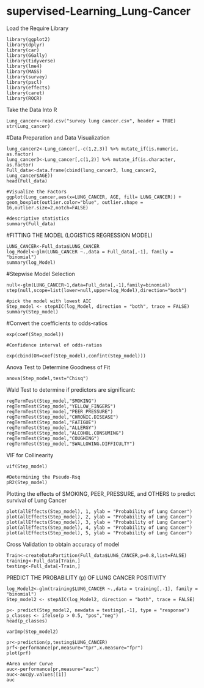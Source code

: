 # supervised-Learning_Lung-Cancer

Load the Require Library 
```{r, warning=FALSE, message=FALSE}
library(ggplot2)
library(dplyr)
library(car)
library(GGally)
library(tidyverse)
library(lme4)
library(MASS)
library(survey)
library(pscl)
library(effects)
library(caret)
library(ROCR)
```

Take the Data Into R 
```{r, message=FALSE, warning=FALSE}
Lung_cancer<-read.csv("survey lung cancer.csv", header = TRUE)
str(Lung_cancer)
```


#Data Preparation and Data Visualization
```{r, message=FALSE, warning=FALSE, fig.cap="A box plot showing Age distribution of Lung Cancer Patients"}
lung_cancer2<-Lung_cancer[,-c(1,2,3)] %>% mutate_if(is.numeric, as.factor)
lung_cancer3<-Lung_cancer[,c(1,2)] %>% mutate_if(is.character, as.factor)
Full_data<-data.frame(cbind(lung_cancer3, lung_cancer2, Lung_cancer$AGE))
head(Full_data)

#Visualize the Factors 
ggplot(Lung_cancer,aes(x=LUNG_CANCER, AGE, fill= LUNG_CANCER)) + geom_boxplot(outlier.color="blue", outlier.shape = 16,outlier.size=2,notch=FALSE) 

#descriptive statistics
summary(Full_data)
```

#FITTING THE MODEL (LOGISTICS REGRESSION MODEL)


```{r message=FALSE, warning=FALSE}
LUNG_CANCER<-Full_data$LUNG_CANCER
log_Model<-glm(LUNG_CANCER ~.,data = Full_data[,-1], family = "binomial")
summary(log_Model)
```


#Stepwise Model Selection
```{r, message=FALSE, warning=FALSE}
null<-glm(LUNG_CANCER~1,data=Full_data[,-1],family=binomial)
step(null,scope=list(lower=null,upper=log_Model),direction="both")

#pick the model with lowest AIC
Step_model <- stepAIC(log_Model, direction = "both", trace = FALSE)
summary(Step_model)
```

#Convert the coefficients to odds-ratios
```{r, message=FALSE, warning=FALSE}
exp(coef(Step_model))

#Confidence interval of odds-ratios

exp(cbind(OR=coef(Step_model),confint(Step_model)))
```


Anova Test to Determine Goodness of Fit
```{r, message=FALSE, warning=FALSE}
anova(Step_model,test="Chisq")
```


Wald Test to determine if predictors are significant:
```{r, message=FALSE, warning=FALSE}
regTermTest(Step_model,"SMOKING")
regTermTest(Step_model,"YELLOW_FINGERS")
regTermTest(Step_model,"PEER_PRESSURE")
regTermTest(Step_model,"CHRONIC.DISEASE")
regTermTest(Step_model,"FATIGUE")
regTermTest(Step_model,"ALLERGY")
regTermTest(Step_model,"ALCOHOL.CONSUMING")
regTermTest(Step_model,"COUGHING")
regTermTest(Step_model,"SWALLOWING.DIFFICULTY")
```

VIF for Collinearity
```{r, message=FALSE, warning=FALSE}
vif(Step_model)

#Determining the Pseudo-Rsq
pR2(Step_model)
```

Plotting the effects of SMOKING, PEER_PRESSURE, and OTHERS to predict survival of Lung Cancer
```{r, message=FALSE, warning=FALSE}
plot(allEffects(Step_model), 1, ylab = "Probability of Lung Cancer")
plot(allEffects(Step_model), 2, ylab = "Probability of Lung Cancer")
plot(allEffects(Step_model), 3, ylab = "Probability of Lung Cancer")
plot(allEffects(Step_model), 4, ylab = "Probability of Lung Cancer")
plot(allEffects(Step_model), 5, ylab = "Probability of Lung Cancer")
```

Cross Validation to obtain accuracy of model
```{r, message=FALSE, warning=FALSE}
Train<-createDataPartition(Full_data$LUNG_CANCER,p=0.8,list=FALSE)
training<-Full_data[Train,]
testing<-Full_data[-Train,]
```

PREDICT THE PROBABILITY (p) OF LUNG CANCER POSITIVITY 
```{r, message=FALSE, warning=FALSE}
log_Model2<-glm(training$LUNG_CANCER ~.,data = training[,-1], family = "binomial")
Step_model2 <- stepAIC(log_Model2, direction = "both", trace = FALSE)

p<- predict(Step_model2, newdata = testing[,-1], type = "response")
p_classes <- ifelse(p > 0.5, "pos","neg")
head(p_classes)

varImp(Step_model2)

pr<-prediction(p,testing$LUNG_CANCER)
prf<-performance(pr,measure="tpr",x.measure="fpr")
plot(prf)

#Area under Curve
auc<-performance(pr,measure="auc")
auc<-auc@y.values[[1]]
auc
```
